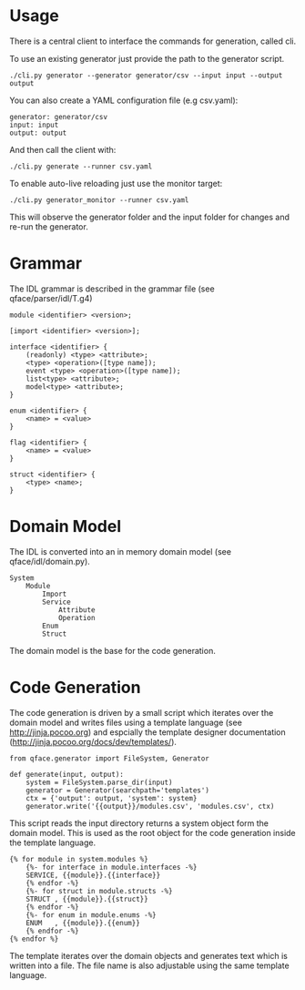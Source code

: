 # Usage

There is a central client to interface the commands for generation, called cli.

To use an existing generator just provide the path to the generator script.

    ./cli.py generator --generator generator/csv --input input --output output

You can also create a YAML configuration file (e.g csv.yaml):

    generator: generator/csv
    input: input
    output: output

And then call the client with:

    ./cli.py generate --runner csv.yaml

To enable auto-live reloading just use the monitor target:


    ./cli.py generator_monitor --runner csv.yaml

This will observe the generator folder and the input folder for changes and re-run the generator.

# Grammar

The IDL grammar is described in the grammar file (see qface/parser/idl/T.g4)

    module <identifier> <version>;

    [import <identifier> <version>];

    interface <identifier> {
        (readonly) <type> <attribute>;
        <type> <operation>([type name]);
        event <type> <operation>([type name]);
        list<type> <attribute>;
        model<type> <attribute>;
    }

    enum <identifier> {
        <name> = <value>
    }

    flag <identifier> {
        <name> = <value>
    }

    struct <identifier> {
        <type> <name>;
    }


# Domain Model

The IDL is converted into an in memory domain model (see qface/idl/domain.py).

    System
        Module
            Import
            Service
                Attribute
                Operation
            Enum
            Struct

The domain model is the base for the code generation.

# Code Generation

The code generation is driven by a small script which iterates over the domain model and writes files using a template language (see http://jinja.pocoo.org) and espcially the template designer documentation (http://jinja.pocoo.org/docs/dev/templates/).

    from qface.generator import FileSystem, Generator

    def generate(input, output):
        system = FileSystem.parse_dir(input)
        generator = Generator(searchpath='templates')
        ctx = {'output': output, 'system': system}
        generator.write('{{output}}/modules.csv', 'modules.csv', ctx)

This script reads the input directory returns a system object form the domain model. This is used as the root object for the code generation inside the template language.

    {% for module in system.modules %}
        {%- for interface in module.interfaces -%}
        SERVICE, {{module}}.{{interface}}
        {% endfor -%}
        {%- for struct in module.structs -%}
        STRUCT , {{module}}.{{struct}}
        {% endfor -%}
        {%- for enum in module.enums -%}
        ENUM   , {{module}}.{{enum}}
        {% endfor -%}
    {% endfor %}

The template iterates over the domain objects and generates text which is written into a file. The file name is also adjustable using the same template language.
